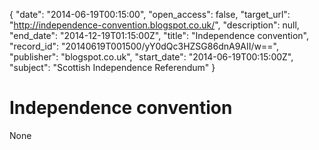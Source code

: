{
  "date": "2014-06-19T00:15:00", 
  "open_access": false, 
  "target_url": "http://independence-convention.blogspot.co.uk/", 
  "description": null, 
  "end_date": "2014-12-19T01:15:00Z", 
  "title": "Independence convention", 
  "record_id": "20140619T001500/yY0dQc3HZSG86dnA9AII/w==", 
  "publisher": "blogspot.co.uk", 
  "start_date": "2014-06-19T00:15:00Z", 
  "subject": "Scottish Independence Referendum"
}

# Independence convention

None